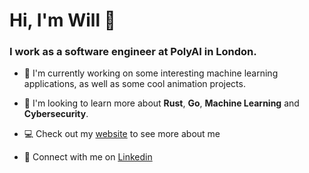 # Hi, I'm Will 👋

### I work as a software engineer at PolyAI in London.

- 🔭 I'm currently working on some interesting machine learning applications, as well as some cool animation projects.

- 🌱 I'm looking to learn more about **Rust**, **Go**, **Machine Learning** and **Cybersecurity**.

- :computer: Check out my [website](https://www.william-thomson.studio/) to see more about me

- :incoming_envelope: Connect with me on [Linkedin](https://www.linkedin.com/in/william-p-thomson/)

